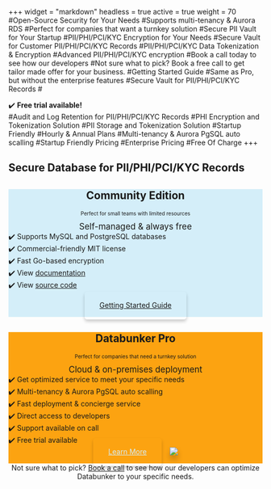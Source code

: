 +++
widget = "markdown"
headless = true
active = true
weight = 70
#Open-Source Security for Your Needs
#Supports multi-tenancy & Aurora RDS
#Perfect for companies that want a turnkey solution
#Secure PII Vault for Your Startup
#PII/PHI/PCI/KYC Encryption for Your Needs
#Secure Vault for Customer PII/PHI/PCI/KYC Records
#PII/PHI/PCI/KYC Data Tokenization & Encryption
#Advanced PII/PHI/PCI/KYC encryption
#Book a call today to see how our developers
#Not sure what to pick? Book a free call to get tailor made offer for your business.
#Getting Started Guide
#Same as Pro, but without the enterprise features
#Secure Vault for PII/PHI/PCI/KYC Records
#<div class="pline">✔️ <b>Free trial available!</b></div>
#Audit and Log Retention for PII/PHI/PCI/KYC Records
#PHI Encryption and Tokenization Solution
#PII Storage and Tokenization Solution
#Startup Friendly
#Hourly & Annual Plans
#Multi-tenancy & Aurora PgSQL auto scalling
#Startup Friendly Pricing
#Enterprise Pricing
#Free Of Charge
+++
<h2 class="text-center mb-3">Secure Database for PII/PHI/PCI/KYC Records</h2>

<!-- <p class="text-center" style="font-size:1.1rem;">Databunker encrypts and protects user records from SQL injections and GraphQL attacks</p> -->

<div class="row justify-content-center mb-4">
<div class="col-12 col-md-6 mt-3">
<div class="pricecolumn" style="background:#d4eef9;">
<div class="grey text-center mt-2"><h2 style="text-align:center;">Community Edition</h2></div>
<div class="grey"><p style="font-size:72%;text-align:center;">Perfect for small teams with limited resources</p></div>
<div class="grey mprice"><p style="font-size:120%;text-align:center;margin:0;">Self-managed & always free</p></div>
<section class="mb-3">
<!-- <div class="pline">✔️ Instant backend GDPR, HIPAA, ISO 27001, and SOC2 compliance</div> -->
<div class="pline">✔️ Supports MySQL and PostgreSQL databases</div>
<div class="pline">✔️ Commercial-friendly MIT license</div>
<div class="pline">✔️ Fast Go-based encryption</div>
<div class="pline">✔️ View <a href="/doc/introduction/" target="_blank">documentation</a></div>
<div class="pline">✔️ View <a href="https://github.com/securitybunker/databunker/" target="_blank">source code</a></div>
<div class="pline">&nbsp;</div>
</section>
<div class="grey yprice" style="padding-bottom:15px;text-align:center;">
<center class="mb-2"><a href="https://databunker.org/doc/start/" class="btn-outline-primary btn-lg btn page-scroll mt-2" style='border-radius:5px!important;padding: 18px 30px 20px !important;box-shadow:0 4px 6px 0 rgba(0,0,0,0.2);'>Getting Started Guide</a></center>
</div></div></div>
<div class="col-12 col-md-6 mt-3 mobile-hide" style="display:none1;">
<div class="pricecolumn" style="background:#FCA311;">
<div class="grey text-center mt-2"><h2 style="text-align:center;">Databunker Pro</h2></div>
<div class="grey"><p style="font-size:72%;text-align:center;">Perfect for companies that need a turnkey solution</p></div>
<div class="grey mprice"><p style="font-size:120%;text-align:center;margin:0;">Cloud & on-premises deployment</p></div>
<section class="mb-3">
<div class="pline">✔️ Get optimized service to meet your specific needs</div>
<div class="pline">✔️ Multi-tenancy & Aurora PgSQL auto scalling</div>
<div class="pline">✔️ Fast deployment & concierge service</div>
<!-- <div class="pline">✔️ <a href="/databunker-pro/">Enterprise security features</a></div> -->
<div class="pline">✔️ Direct access to developers</div>
<div class="pline">✔️ Support available on call</div>
<div class="pline">✔️ Free trial available</div>
</section>
<div class="grey yprice" style="padding-bottom:15px;text-align:center;">
<center class="mb-2">
<!-- <a href="javascript:void(0);" onclick="request_free_trial();" class="btn-primary btn-lg btn page-scroll mt-2" style='border-radius:5px!important;padding: 18px 30px 20px !important;box-shadow:0 4px 6px 0 rgba(0,0,0,0.2);'>Request Free Trial</a>&nbsp;&nbsp;&nbsp; -->
<a href="javascript:void(0);" onclick="request_free_trial();" class="btn-outline btn-lg btn page-scroll mt-2" style='vertical-align:top;border-radius:5px!important;padding: 18px 30px 20px !important;box-shadow:0 4px 6px 0 rgba(0,0,0,0.2);border-color:#d4eef9;color:#d4eef9;'>Learn More</a>&nbsp;&nbsp;&nbsp; <a href="javascript:void(0);" onclick="request_free_trial();" class="mt-2" style='vertical-align:top;display:inline-block;'><img src="/img/aws-marketplace-btn.svg" "Available in AWS Marketplace" style='box-shadow:0 8px 12px 0 rgba(0,0,0,0.2);'/></a></center>
</div></div></div>
</div>
<center>Not sure what to pick? <a href="/api/meeting.php?a=plans">Book a call</a> to see how our developers can optimize Databunker to your specific needs.</center>
